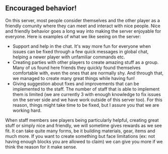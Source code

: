 ## Encouraged behavior!
On this server, most people consider themselves and the other player as a friendly comunity where they can meet and interact with nice people. Nice and friendly behavior goes a long way into making the server enjoyable for everyone. Here is examples of what we like seeing on the server:
- Support and help in the chat. It's way more fun for everyone when issues can be fixed through a few quick messages in global chat, helping a newer player with unfamiliar commands etc.
- Creating parties with other players to create amazing stuff as a group. Many of us found here friends they quickly found themselves comfortable with, even the ones that are normally shy. And through that, we managed to create many great things while having fun!
- Giving suggestion about fixes and improvements that can be implemented to the staff. The number of staff that is able to implement them is limited (we are currently 3 with enough knowledge to fix issues on the server side and we have work outside of this server too). For this reason, things might take time to be fixed, but I assure you that we are working hard.

When staff members see players being particularly helpful, creating great stuff or simply nice and friendly, we will sometime gives rewards as we see fit. It can take quite many forms, be it building materials, gear, items and much more. If you want to create something but face limitations (ex: not having enough blocks you are allowed to claim) we can give you more if we think the reason for it make sense.